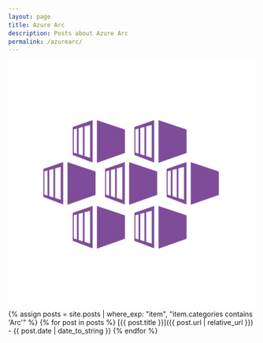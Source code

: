 ```yaml
---
layout: page
title: Azure Arc
description: Posts about Azure Arc
permalink: /azurearc/
---
```

![AKS](/assets/AKS.png)
{% assign posts = site.posts | where_exp: "item", "item.categories contains 'Arc'" %}
{% for post in posts %}
  [{{ post.title }}]({{ post.url | relative_url }}) - {{ post.date | date_to_string }}
{% endfor %}